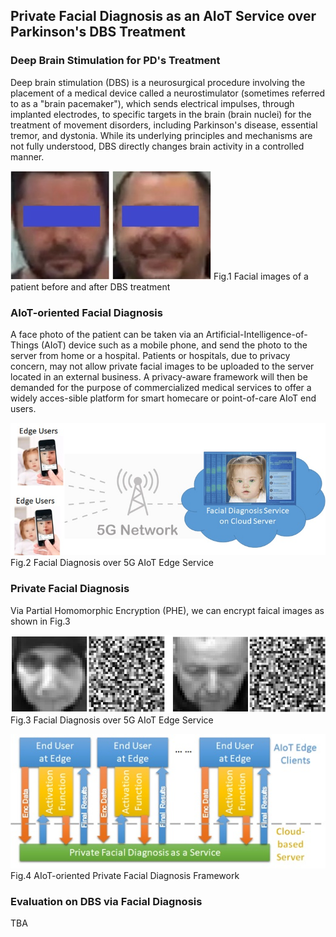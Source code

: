 ## Private Facial Diagnosis as an AIoT Service over Parkinson's DBS Treatment
### Deep Brain Stimulation for PD's Treatment
Deep brain stimulation (DBS) is a neurosurgical procedure involving the placement of a medical device called a neurostimulator (sometimes referred to as a "brain pacemaker"), which sends electrical impulses, through implanted electrodes, to specific targets in the brain (brain nuclei) for the treatment of movement disorders, including Parkinson's disease, essential tremor, and dystonia. While its underlying principles and mechanisms are not fully understood, DBS directly changes brain activity in a controlled manner.

![alt text](Figure01.jpg)
Fig.1 Facial images of a patient before and after DBS treatment

### AIoT-oriented Facial Diagnosis
A face photo of the patient can be taken via an Artificial-Intelligence-of-Things (AIoT) device such as a mobile phone, and send the photo to the server from home or a hospital. Patients or hospitals, due to privacy concern, may not allow private facial images to be uploaded to the server located in an external business. A privacy-aware framework will then be demanded for the purpose of commercialized medical services to offer a widely acces-sible platform for smart homecare or point-of-care AIoT end users.

![alt text](Figure02.jpg)
Fig.2 Facial Diagnosis over 5G AIoT Edge Service

### Private Facial Diagnosis
Via Partial Homomorphic Encryption (PHE), we can encrypt faical images as shown in Fig.3

![alt text](Figure03.jpg)
Fig.3 Facial Diagnosis over 5G AIoT Edge Service

![alt text](Figure04.jpg)
Fig.4 AIoT-oriented Private Facial Diagnosis Framework

### Evaluation on DBS via Facial Diagnosis
TBA
